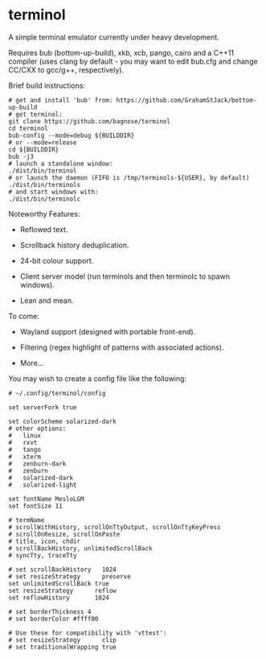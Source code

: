 terminol
========

A simple terminal emulator currently under heavy development.

Requires bub (bottom-up-build), xkb, xcb, pango, cairo and a C++11
compiler (uses clang by default - you may want to edit bub.cfg and
change CC/CXX to gcc/g++, respectively).

Brief build instructions:

    # get and install 'bub' from: https://github.com/GrahamStJack/bottom-up-build
    # get terminol:
    git clone https://github.com/bagnose/terminol
    cd terminol
    bub-config --mode=debug ${BUILDDIR}
    # or --mode=release
    cd ${BUILDDIR}
    bub -j3
    # launch a standalone window:
    ./dist/bin/terminol
    # or launch the daemon (FIFO is /tmp/terminols-${USER}, by default)
    ./dist/bin/terminols
    # and start windows with:
    ./dist/bin/terminolc

Noteworthy Features:

 - Reflowed text.

 - Scrollback history deduplication.

 - 24-bit colour support.

 - Client server model (run terminols and then terminolc to spawn windows).

 - Lean and mean.

To come:

 - Wayland support (designed with portable front-end).

 - Filtering (regex highlight of patterns with associated actions).

 - More...

You may wish to create a config file like the following:

    # ~/.config/terminol/config
    
    set serverFork true
    
    set colorScheme solarized-dark
    # other options:
    #   linux
    #   rxvt
    #   tango
    #   xterm
    #   zenburn-dark
    #   zenburn
    #   solarized-dark
    #   solarized-light

    set fontName MesloLGM
    set fontSize 11
    
    # termName
    # scrollWithHistory, scrollOnTtyOutput, scrollOnTtyKeyPress
    # scrollOnResize, scrollOnPaste
    # title, icon, chdir
    # scrollBackHistory, unlimitedScrollBack
    # syncTty, traceTty
    
    # set scrollBackHistory   1024
    # set resizeStrategy      preserve
    set unlimitedScrollBack true
    set resizeStrategy      reflow
    set reflowHistory       1024
    
    # set borderThickness 4
    # set borderColor #ffff00
    
    # Use these for compatibility with 'vttest':
    # set resizeStrategy      clip
    # set traditionalWrapping true
